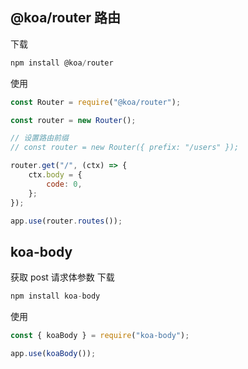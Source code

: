 ## @koa/router 路由

下载

```js
npm install @koa/router
```

使用

```js
const Router = require("@koa/router");

const router = new Router();

// 设置路由前缀
// const router = new Router({ prefix: "/users" });

router.get("/", (ctx) => {
	ctx.body = {
		code: 0,
	};
});

app.use(router.routes());
```

## koa-body

获取 post 请求体参数
下载

```js
npm install koa-body
```

使用

```js
const { koaBody } = require("koa-body");

app.use(koaBody());
```
